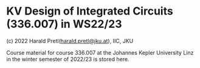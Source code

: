 # KV Design of Integrated Circuits (336.007) in WS22/23

(c) 2022 Harald Pretl(harald.pretl@jku.at), IIC, JKU

Course material for course 336.007 at the Johannes Kepler University Linz in the winter semester of 2022/23 is stored here.
